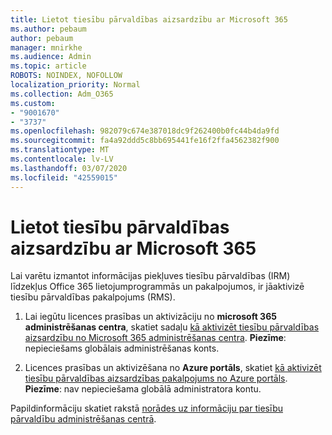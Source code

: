 ```yaml
---
title: Lietot tiesību pārvaldības aizsardzību ar Microsoft 365
ms.author: pebaum
author: pebaum
manager: mnirkhe
ms.audience: Admin
ms.topic: article
ROBOTS: NOINDEX, NOFOLLOW
localization_priority: Normal
ms.collection: Adm_O365
ms.custom:
- "9001670"
- "3737"
ms.openlocfilehash: 982079c674e387018dc9f262400b0fc44b4da9fd
ms.sourcegitcommit: fa4a92ddd5c8bb695441fe16f2ffa4562382f900
ms.translationtype: MT
ms.contentlocale: lv-LV
ms.lasthandoff: 03/07/2020
ms.locfileid: "42559015"
---
```

# <a name="use-rights-management-protection-with-microsoft-365"></a>Lietot tiesību pārvaldības aizsardzību ar Microsoft 365

Lai varētu izmantot informācijas piekļuves tiesību pārvaldības (IRM) līdzekļus Office 365 lietojumprogrammās un pakalpojumos, ir jāaktivizē tiesību pārvaldības pakalpojums (RMS).

1. Lai iegūtu licences prasības un aktivizāciju no **microsoft 365 administrēšanas centra**, skatiet sadaļu [kā aktivizēt tiesību pārvaldības aizsardzību no Microsoft 365 administrēšanas centra](https://docs.microsoft.com/azure/information-protection/activate-office365). **Piezīme**: nepieciešams globālais administrēšanas konts.

2. Licences prasības un aktivizēšana no **Azure portāls**, skatiet [kā aktivizēt tiesību pārvaldības aizsardzības pakalpojums no Azure portāls](https://docs.microsoft.com/azure/information-protection/activate-azure). **Piezīme**: nav nepieciešama globālā administratora kontu.
 

Papildinformāciju skatiet rakstā [norādes uz informāciju par tiesību pārvaldību administrēšanas centrā](https://docs.microsoft.com/office365/enterprise/activate-rms-in-office-365).
